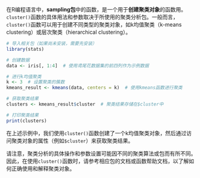 在R编程语言中，**sampling包**中的函数，是一个用于**创建聚类对象**的函数用。
`cluster()`函数的具体用法和参数取决于所使用的聚类分析包。一般而言，`cluster()`函数可以用于创建不同类型的聚类对象，如k均值聚类（k-means clustering）或层次聚类（hierarchical clustering）。
```R
# 导入相关包（如果尚未安装，需要先安装）
library(stats)

# 创建数据
data <- iris[, 1:4]  # 使用鸢尾花数据集的前四列作为示例数据

# 进行k均值聚类
k <- 3  # 设置聚类的簇数
kmeans_result <- kmeans(data, centers = k)  # 使用kmeans函数进行聚类

# 获取聚类结果
clusters <- kmeans_result$cluster  # 聚类结果存储在$cluster中

# 打印聚类结果
print(clusters)
```

在上述示例中，我们使用`cluster()`函数创建了一个k均值聚类对象，然后通过访问聚类对象的属性（例如`$cluster`）来获取聚类结果。

请注意，聚类分析的具体操作和参数设置可能因不同的聚类算法或包而有所不同。因此，在使用`cluster()`函数时，请参考相应包的文档或函数帮助文档，以了解如何正确使用和解释聚类对象。